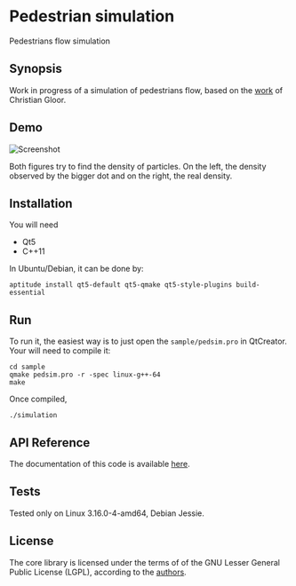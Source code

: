 # Pedestrian simulation
Pedestrians flow simulation

## Synopsis
Work in progress of a simulation of pedestrians flow, based on the [work](http://pedsim.silmaril.org/) of Christian Gloor.

## Demo

![Screenshot](https://raw.githubusercontent.com/tokudaek/pedestrian-simulation/master/demo.gif)

Both figures try to find the density of particles. On the left, the density observed by the bigger dot and on the right, the real density.

## Installation
You will need
 * Qt5
 * C++11

In Ubuntu/Debian, it can be done by:

`
aptitude install qt5-default qt5-qmake qt5-style-plugins build-essential
`

## Run
To run it, the easiest way is to just open the `sample/pedsim.pro` in QtCreator.
Your will need to compile it:

~~~~
cd sample
qmake pedsim.pro -r -spec linux-g++-64
make
~~~~

Once compiled, 


`./simulation`



## API Reference

The documentation of this code is available [here](http://pedsim.silmaril.org/documentation/).

## Tests

Tested only on Linux 3.16.0-4-amd64, Debian Jessie.


## License

The core library is licensed under the terms of of the GNU Lesser General Public License (LGPL), according to the [authors](http://pedsim.silmaril.org/download/).
